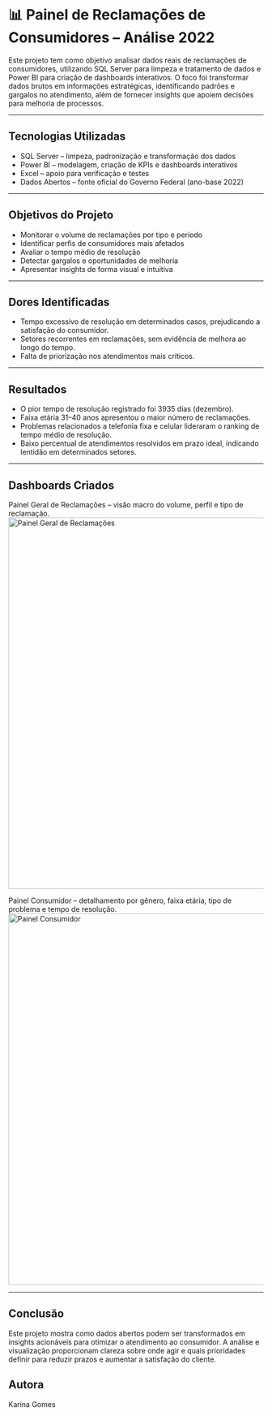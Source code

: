 # 📊 Painel de Reclamações de Consumidores – Análise 2022

Este projeto tem como objetivo analisar dados reais de reclamações de consumidores, utilizando SQL Server para limpeza e tratamento de dados e Power BI para criação de dashboards interativos.
O foco foi transformar dados brutos em informações estratégicas, identificando padrões e gargalos no atendimento, além de fornecer insights que apoiem decisões para melhoria de processos.

---
## Tecnologias Utilizadas

- SQL Server – limpeza, padronização e transformação dos dados
- Power BI – modelagem, criação de KPIs e dashboards interativos
- Excel – apoio para verificação e testes
- Dados Abertos – fonte oficial do Governo Federal (ano-base 2022)

---

##  Objetivos do Projeto 

- Monitorar o volume de reclamações por tipo e período
- Identificar perfis de consumidores mais afetados
- Avaliar o tempo médio de resolução
- Detectar gargalos e oportunidades de melhoria
- Apresentar insights de forma visual e intuitiva

---
  
## Dores Identificadas
- Tempo excessivo de resolução em determinados casos, prejudicando a satisfação do consumidor.
- Setores recorrentes em reclamações, sem evidência de melhora ao longo do tempo.
- Falta de priorização nos atendimentos mais críticos.

---

## Resultados
- O pior tempo de resolução registrado foi 3935 dias (dezembro).
- Faixa etária 31–40 anos apresentou o maior número de reclamações.
- Problemas relacionados a telefonia fixa e celular lideraram o ranking de tempo médio de resolução.
- Baixo percentual de atendimentos resolvidos em prazo ideal, indicando lentidão em determinados setores.

---

## Dashboards Criados

Painel Geral de Reclamações – visão macro do volume, perfil e tipo de reclamação.
<img width="1305" height="732" alt="Painel Geral de Reclamações" src="https://github.com/user-attachments/assets/ea50877c-a7d0-44e3-a82e-ca7c002c1a08" />

Painel Consumidor – detalhamento por gênero, faixa etária, tipo de problema e tempo de resolução.
<img width="1305" height="732" alt="Painel Consumidor" src="https://github.com/user-attachments/assets/18d7077b-251e-4837-81d9-6a42bdfc2f17" />

--- 

## Conclusão
Este projeto mostra como dados abertos podem ser transformados em insights acionáveis para otimizar o atendimento ao consumidor.
A análise e visualização proporcionam clareza sobre onde agir e quais prioridades definir para reduzir prazos e aumentar a satisfação do cliente.

## Autora
Karina Gomes
